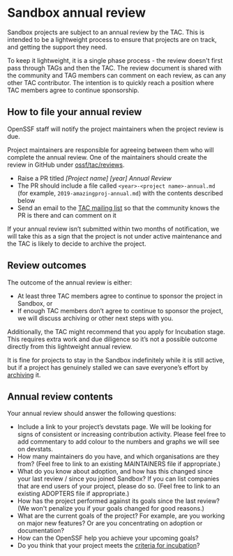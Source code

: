 # Sandbox annual review

Sandbox projects are subject to an annual review by the TAC. This is intended to be a lightweight process to ensure that projects are on track, and getting the support they need.

To keep it lightweight, it is a single phase process - the review doesn't first pass through TAGs and then the TAC. The review document is shared with the community and TAG members can comment on each review, as can any other TAC contributor. The intention is to quickly reach a position where TAC members agree to continue sponsorship.

## How to file your annual review

OpenSSF staff will notify the project maintainers when the project review is due.

Project maintainers are responsible for agreeing between them who will complete the annual review. One of the maintainers should create the review in GitHub under [ossf/tac/reviews](https://github.com/ossf/tac/tree/main/reviews).

* Raise a PR titled *[Project name] [year] Annual Review*
* The PR should include a file called `<year>-<project name>-annual.md` (for example, `2019-amazingproj-annual.md`) with the contents described below
* Send an email to the [TAC mailing list](mailto:cncf-toc@lists.cncf.io) so that the community knows the PR is there and can comment on it

If your annual review isn’t submitted within two months of notification, we will take this as a sign that the project is not under active maintenance and the TAC is likely to decide to archive the project.

## Review outcomes

The outcome of the annual review is either:

* At least three TAC members agree to continue to sponsor the project in Sandbox, or
* If enough TAC members don’t agree to continue to sponsor the project, we will discuss archiving or other next steps with you.

Additionally, the TAC might recommend that you apply for Incubation stage. This requires extra work and due diligence so it’s not a possible outcome directly from this lightweight annual review.

It is fine for projects to stay in the Sandbox indefinitely while it is still active, but if a project has genuinely stalled we can save everyone’s effort by [archiving](archiving.md) it.

## Annual review contents

Your annual review should answer the following questions:

* Include a link to your project’s devstats page. We will be looking for signs of consistent or increasing contribution activity. Please feel free to add commentary to add colour to the numbers and graphs we will see on devstats.
* How many maintainers do you have, and which organisations are they from? (Feel free to link to an existing MAINTAINERS file if appropriate.)
* What do you know about adoption, and how has this changed since your last review / since you joined Sandbox? If you can list companies that are end users of your project, please do so. (Feel free to link to an existing ADOPTERS file if appropriate.)
* How has the project performed against its goals since the last review? (We won't penalize you if your goals changed for good reasons.)
* What are the current goals of the project? For example, are you working on major new features? Or are you concentrating on adoption or documentation?
* How can the OpenSSF help you achieve your upcoming goals?
* Do you think that your project meets the [criteria for incubation](graduation_criteria.adoc#incubating-stage)?






